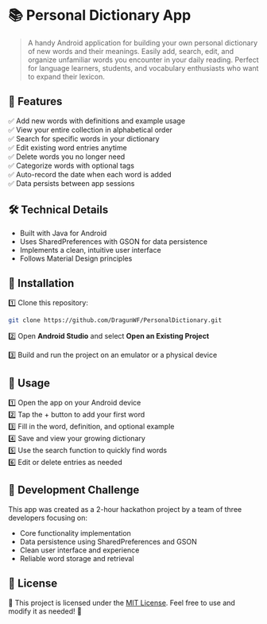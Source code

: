 # 📚 Personal Dictionary App

> A handy Android application for building your own personal dictionary of new words and their meanings. Easily add, search, edit, and organize unfamiliar words you encounter in your daily reading. Perfect for language learners, students, and vocabulary enthusiasts who want to expand their lexicon.

## 📜 Features

✅ Add new words with definitions and example usage  
✅ View your entire collection in alphabetical order  
✅ Search for specific words in your dictionary  
✅ Edit existing word entries anytime  
✅ Delete words you no longer need  
✅ Categorize words with optional tags  
✅ Auto-record the date when each word is added  
✅ Data persists between app sessions

## 🛠️ Technical Details

- Built with Java for Android
- Uses SharedPreferences with GSON for data persistence
- Implements a clean, intuitive user interface
- Follows Material Design principles

## 🚀 Installation

1️⃣ Clone this repository:

```bash
git clone https://github.com/DragunWF/PersonalDictionary.git
```

2️⃣ Open **Android Studio** and select **Open an Existing Project**

3️⃣ Build and run the project on an emulator or a physical device

## 📄 Usage

1️⃣ Open the app on your Android device  
2️⃣ Tap the + button to add your first word  
3️⃣ Fill in the word, definition, and optional example  
4️⃣ Save and view your growing dictionary  
5️⃣ Use the search function to quickly find words  
6️⃣ Edit or delete entries as needed

## 👥 Development Challenge

This app was created as a 2-hour hackathon project by a team of three developers focusing on:

- Core functionality implementation
- Data persistence using SharedPreferences and GSON
- Clean user interface and experience
- Reliable word storage and retrieval

## 📜 License

📄 This project is licensed under the [MIT License](LICENSE). Feel free to use and modify it as needed! 🎉
